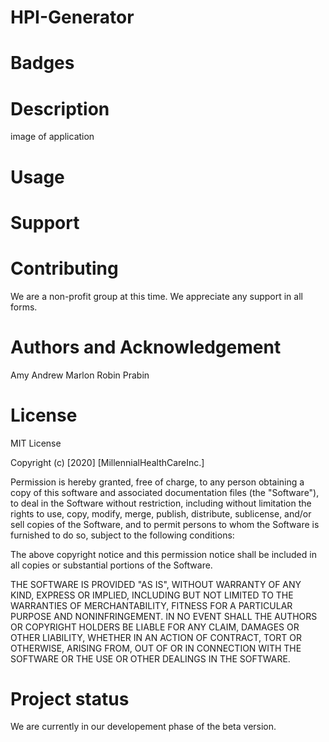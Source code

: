 # HPI-Generator

# Badges

# Description

image of application

# Usage

# Support

# Contributing
We are a non-profit group at this time. We appreciate any support in all forms.

# Authors and Acknowledgement
Amy
Andrew
Marlon
Robin
Prabin

# License

MIT License

Copyright (c) [2020] [MillennialHealthCareInc.]

Permission is hereby granted, free of charge, to any person obtaining a copy
of this software and associated documentation files (the "Software"), to deal
in the Software without restriction, including without limitation the rights
to use, copy, modify, merge, publish, distribute, sublicense, and/or sell
copies of the Software, and to permit persons to whom the Software is
furnished to do so, subject to the following conditions:

The above copyright notice and this permission notice shall be included in all
copies or substantial portions of the Software.

THE SOFTWARE IS PROVIDED "AS IS", WITHOUT WARRANTY OF ANY KIND, EXPRESS OR
IMPLIED, INCLUDING BUT NOT LIMITED TO THE WARRANTIES OF MERCHANTABILITY,
FITNESS FOR A PARTICULAR PURPOSE AND NONINFRINGEMENT. IN NO EVENT SHALL THE
AUTHORS OR COPYRIGHT HOLDERS BE LIABLE FOR ANY CLAIM, DAMAGES OR OTHER
LIABILITY, WHETHER IN AN ACTION OF CONTRACT, TORT OR OTHERWISE, ARISING FROM,
OUT OF OR IN CONNECTION WITH THE SOFTWARE OR THE USE OR OTHER DEALINGS IN THE
SOFTWARE.

# Project status
We are currently in our developement phase of the beta version.